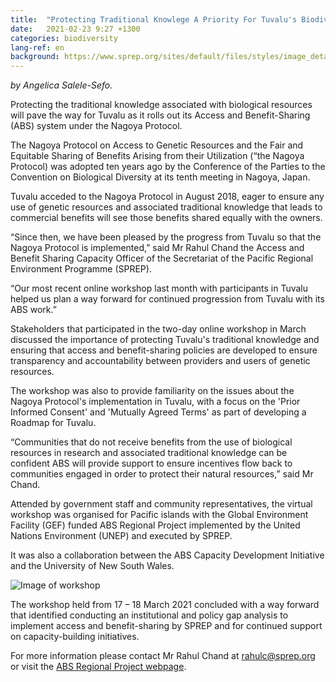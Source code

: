 ```yaml
---
title:  "Protecting Traditional Knowlege A Priority For Tuvalu's Biodiversity."
date:   2021-02-23 9:27 +1300
categories: biodiversity
lang-ref: en
background: https://www.sprep.org/sites/default/files/styles/image_detai_670_400_/public/images/news/PACC%20-%20Tuvalu.JPG?itok=kbPOmo47
---
```

*by Angelica Salele-Sefo.*

Protecting the traditional knowledge associated with biological resources will pave the way for Tuvalu as it rolls out its Access and Benefit-Sharing (ABS) system under the Nagoya Protocol.

The Nagoya Protocol on Access to Genetic Resources and the Fair and Equitable Sharing of Benefits Arising from their Utilization (“the Nagoya Protocol) was adopted ten years ago by the Conference of the Parties to the Convention on Biological Diversity at its tenth meeting in Nagoya, Japan.

Tuvalu acceded to the Nagoya Protocol in August 2018, eager to ensure any use of genetic resources and associated traditional knowledge that leads to commercial benefits will see those benefits shared equally with the owners.  

“Since then, we have been pleased by the progress from Tuvalu so that the Nagoya Protocol is implemented,” said Mr Rahul Chand the Access and Benefit Sharing Capacity Officer of the Secretariat of the Pacific Regional Environment Programme (SPREP).

“Our most recent online workshop last month with participants in Tuvalu helped us plan a way forward for continued progression from Tuvalu with its ABS work.”

Stakeholders that participated in the two-day online workshop in March discussed the importance of protecting Tuvalu's traditional knowledge and ensuring that access and benefit-sharing policies are developed to ensure transparency and accountability between providers and users of genetic resources. 

The workshop was also to provide familiarity on the issues about the Nagoya Protocol's implementation in Tuvalu, with a focus on the 'Prior Informed Consent' and 'Mutually Agreed Terms' as part of developing a Roadmap for Tuvalu. 

“Communities that do not receive benefits from the use of biological resources in research and associated traditional knowledge can be confident ABS will provide support to ensure incentives flow back to communities engaged in order to protect their natural resources,” said Mr Chand.

Attended by government staff and community representatives, the virtual workshop was organised for Pacific islands with the Global Environment Facility (GEF) funded ABS Regional Project implemented by the United Nations Environment (UNEP) and executed by SPREP. 

It was also a collaboration between the ABS Capacity Development Initiative and the University of New South Wales. 

![Image of workshop](https://www.sprep.org/sites/default/files/users/angelicas/Tuvalu%20ABS%20Screenshot.png)

The workshop held from 17 – 18 March 2021 concluded with a way forward that identified conducting an institutional and policy gap analysis to implement access and benefit-sharing by SPREP and for continued support on capacity-building initiatives. 

For more information please contact Mr Rahul Chand at [rahulc@sprep.org](rahulc@sprep.org) or visit the [ABS Regional Project webpage](https://www.sprep.org/abs). 